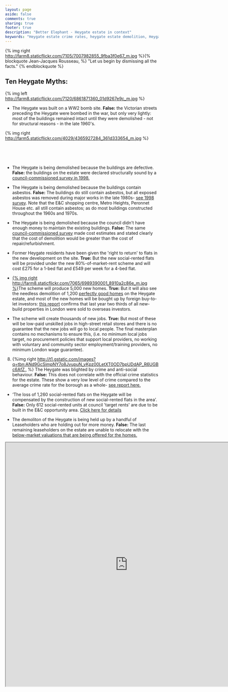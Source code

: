 ```yaml
---
layout: page
aside: false
comments: true
sharing: true
footer: true
description: "Better Elephant - Heygate estate in context"
keywords: "Heygate estate crime rates, heygate estate demolition, Heygate estate anti-social behaviour, Heygate estate filming"
---
```


{% img right http://farm8.staticflickr.com/7105/7007982855_9fba3f0e67_m.jpg %}{% blockquote Jean-Jacques Rousseau,    %} 
"Let us begin by dismissing all the facts."
{% endblockquote %} 

Ten Heygate Myths:
----------------------

{% img left http://farm8.staticflickr.com/7120/6861871360_01d9267e9c_m.jpg %}

* The Heygate was built on a WW2 bomb site. __False:__ the Victorian streets preceding the Heygate were bombed in the war, but only very lightly: most of the buildings remained intact until they were demolished - not for structural reasons - in the late 1960's.

{% img right http://farm5.staticflickr.com/4029/4365927284_361d333654_m.jpg %}

<br>
<br>
<br>

* The Heygate is being demolished because the buildings are defective. __False:__ the buildings on the estate were declared structurally sound by a [council-commissioned survey in 1998.](http://heygate.heroku.com/monthly-roundup/1998-allot-and-max-survey)

* The Heygate is being demolished because the buildings contain asbestos. __False:__ The buildings do still contain asbestos, but all exposed asbestos was removed during major works in the late 1980s- [see 1998 survey](http://heygate.heroku.com/monthly-roundup/1998-allot-and-max-survey). Note that the E&C shopping centre, Metro Heights, Peronnet House etc. all still contain asbestos; as do most buildings constructed throughout the 1960s and 1970s.  

* The Heygate is being demolished because the council didn't have enough money to maintain the existing buildings. __False:__ The same [council-commissioned survey](http://heygate.heroku.com/monthly-roundup/1998-allot-and-max-survey) made cost estimates and stated clearly that the cost of demolition would be greater than the cost of repair/refurbishment.

* Former Heygate residents have been given the 'right to return' to flats in the new development on the site. __True:__ But the new social-rented flats will be provided under the new 80%-of-market-rent scheme and will cost £275 for a 1-bed flat and £549 per week for a 4-bed flat.

* [{% img right http://farm8.staticflickr.com/7065/6989390001_8910a2c86e_m.jpg %}](http://farm8.staticflickr.com/7065/6989390001_8910a2c86e_b.jpg)The scheme will produce 5,000 new homes. __True:__ But it will also see the needless demolition of 1,200 [perfectly good homes](http://www.thisislondon.co.uk/news/why-pull-down-a-perfectly-good-housing-estate-asks-its-architect-6575907.html) on the Heygate estate, and most of the new homes will be bought up by foreign buy-to-let investors: [this report](http://www.savills.co.uk/promotions/research.aspx?document=http://pdf.euro.savills.co.uk/spotlight-on/spotlight-on-the-world-in-new-london.pdf?response=no) confirms that last year two thirds of all new-build properties in London were sold to overseas investors. 

* The scheme will create thousands of new jobs. __True:__ But most of these will be low-paid unskilled jobs in high-street retail stores and there is no guarantee that the new jobs will go to local people. The final masterplan contains no mechanisms to ensure this, (i.e. no minimum local jobs target, no procurement policies that support local providers, no working with voluntary and community sector employment/training providers, no minimum London wage guarantee).
 
8. {%img right http://t1.gstatic.com/images?q=tbn:ANd9GcSimpNY7o8JvupuN_vKpz00LetXT0OD7bpUDdAP_R6UGBc6AfZ_ %} The Heygate was blighted by crime and anti-social behaviour. __False:__ This does not correlate with the official crime statistics for the estate. These show a very low level of crime compared to the average crime rate for the borough as a whole- [see report here.](https://docs.google.com/open?id=1srUGOusG5cLWiPbVVijBPUcW7VaIALpbg9g-dj1BRC6vtVY3c7tNEW9pjJvx)

* ‘The loss of 1,260 social-rented flats on the Heygate will be compensated by the construction of new social-rented flats in the area'.
__False:__ Only 612 social-rented units at council 'target rents' are due to be built in the E&C opportunity area. [Click here for details](https://docs.google.com/presentation/pub?id=1HyKPHT0Hdjausk-B6GBUppzlBlSRNpclulVD9DwhC5w&start=false&loop=false&delayms=3000#slide=id.p11)

* The demoliton of the Heygate is being held up by a handful of Leaseholders who are holding out for more money. __False:__ The last remaining leaseholders on the estate are unable to relocate with the [below-market valuations that are being offered for the homes.](http://halag.wordpress.com/Rachmanism)


<iframe src="http://www.teambox.com" width="800" height="800"></iframe>




